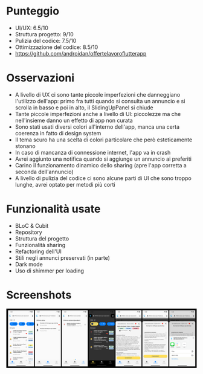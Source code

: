 # Punteggio

-   UI/UX: 6.5/10
-   Struttura progetto: 9/10
-   Pulizia del codice: 7.5/10
-   Ottimizzazione del codice: 8.5/10
-   https://github.com/androidan/offertelavoroflutterapp

# Osservazioni

-   A livello di UX ci sono tante piccole imperfezioni che danneggiano l'utilizzo dell'app: primo fra tutti quando si consulta un annuncio e si scrolla in basso e poi in alto, il SlidingUpPanel si chiude
-   Tante piccole imperfezioni anche a livello di UI: piccolezze ma che nell'insieme danno un effetto di app non curata
-   Sono stati usati diversi colori all'interno dell'app, manca una certa coerenza in fatto di design system
-   Il tema scuro ha una scelta di colori particolare che però esteticamente stonano
-   In caso di mancanza di connessione internet, l'app va in crash
-   Avrei aggiunto una notifica quando si aggiunge un annuncio ai preferiti
-   Carino il funzionamento dinamico dello sharing (apre l'app corretta a seconda dell'annuncio)
-   A livello di pulizia del codice ci sono alcune parti di UI che sono troppo lunghe, avrei optato per metodi più corti

# Funzionalità usate

-   BLoC & Cubit
-   Repository
-   Struttura del progetto
-   Funzionalità sharing
-   Refactoring dell'UI
-   Stili negli annunci preservati (in parte)
-   Dark mode
-   Uso di shimmer per loading

# Screenshots

![Screenshots](./screenshot.jpg)
